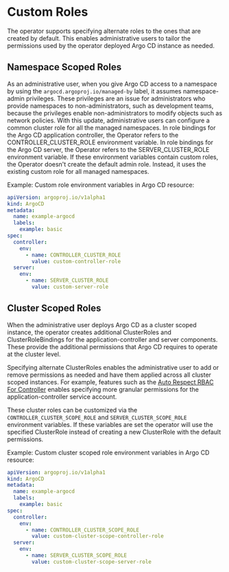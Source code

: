 # Custom Roles

The operator supports specifying alternate roles to the ones that are created by default. This
enables administrative users to tailor the permissions used by the operator deployed Argo CD instance as needed.

## Namespace Scoped Roles

As an administrative user, when you give Argo CD access to a namespace by using the `argocd.argoproj.io/managed-by` label, it assumes namespace-admin privileges. These privileges are an issue for administrators who provide namespaces to non-administrators, such as development teams, because the privileges enable non-administrators to modify objects such as network policies. With this update, administrative users can configure a common cluster role for all the managed namespaces. In role bindings for the Argo CD application controller, the Operator refers to the CONTROLLER_CLUSTER_ROLE environment variable. In role bindings for the Argo CD server, the Operator refers to the SERVER_CLUSTER_ROLE environment variable. If these environment variables contain custom roles, the Operator doesn't create the default admin role. Instead, it uses the existing custom role for all managed namespaces.

Example: Custom role environment variables in Argo CD resource:

```yaml
apiVersion: argoproj.io/v1alpha1
kind: ArgoCD
metadata:
  name: example-argocd
  labels:
    example: basic
spec:
  controller:
    env:
      - name: CONTROLLER_CLUSTER_ROLE
        value: custom-controller-role
  server:
    env:
      - name: SERVER_CLUSTER_ROLE
        value: custom-server-role
```

## Cluster Scoped Roles

When the administrative user deploys Argo CD as a cluster scoped instance, the operator creates additional ClusterRoles and ClusterRoleBindings for the
application-controller and server components. These provide the additional permissions that Argo CD requires to operate at the cluster level.

Specifying alternate ClusterRoles enables the administrative user to add or remove permissions
as needed and have them applied across all cluster scoped instances. For example, features such as the [Auto Respect RBAC For Controller](https://argo-cd.readthedocs.io/en/stable/operator-manual/declarative-setup/#auto-respect-rbac-for-controller) enables specifying more granular permissions for the application-controller service account.

These cluster roles can be customized via the `CONTROLLER_CLUSTER_SCOPE_ROLE` and `SERVER_CLUSTER_SCOPE_ROLE` environment variables. If these variables are set the operator will
use the specified ClusterRole instead of creating a new ClusterRole with the default permissions.

Example: Custom cluster scoped role environment variables in Argo CD resource:

```yaml
apiVersion: argoproj.io/v1alpha1
kind: ArgoCD
metadata:
  name: example-argocd
  labels:
    example: basic
spec:
  controller:
    env:
      - name: CONTROLLER_CLUSTER_SCOPE_ROLE
        value: custom-cluster-scope-controller-role
  server:
    env:
      - name: SERVER_CLUSTER_SCOPE_ROLE
        value: custom-cluster-scope-server-role
```
